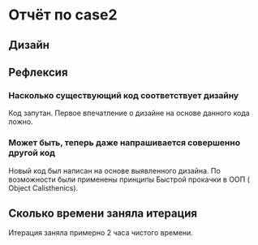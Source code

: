 # Отчёт по case2

## Дизайн

## Рефлексия

### Насколько существующий код соответствует дизайну

Код запутан. Первое впечатление о дизайне на основе данного кода ложно.

### Может быть, теперь даже напрашивается совершенно другой код

Новый код был написан на основе выявленного дизайна. По возможности были применены принципы Быстрой прокачки в ООП (
Object Calisthenics).

## Сколько времени заняла итерация

Итерация заняла примерно 2 часа чистого времени.
